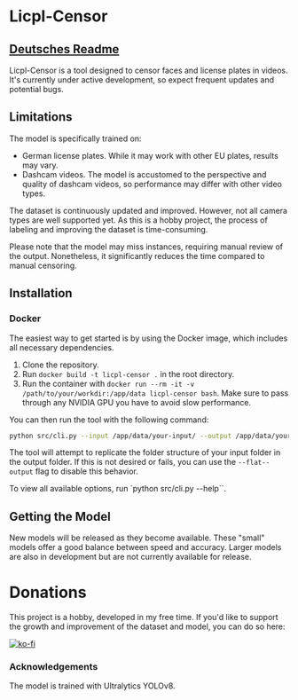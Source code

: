 # Licpl-Censor
## [Deutsches Readme](README.de.md)
Licpl-Censor is a tool designed to censor faces and license plates in videos. It's currently under active development, so expect frequent updates and potential bugs.

## Limitations
The model is specifically trained on:
- German license plates. While it may work with other EU plates, results may vary.
- Dashcam videos. The model is accustomed to the perspective and quality of dashcam videos, so performance may differ with other video types.

The dataset is continuously updated and improved. However, not all camera types are well supported yet. As this is a hobby project, the process of labeling and improving the dataset is time-consuming.

Please note that the model may miss instances, requiring manual review of the output. Nonetheless, it significantly reduces the time compared to manual censoring.

## Installation
### Docker
The easiest way to get started is by using the Docker image, which includes all necessary dependencies.

1. Clone the repository.
2. Run `docker build -t licpl-censor .` in the root directory.
3. Run the container with `docker run --rm -it -v /path/to/your/workdir:/app/data licpl-censor bash`. Make sure to pass through any NVIDIA GPU you have to avoid slow performance.

You can then run the tool with the following command:

```bash
python src/cli.py --input /app/data/your-input/ --output /app/data/your-output/ --model /app/data/model.pt
```

The tool will attempt to replicate the folder structure of your input folder in the output folder. If this is not desired or fails, you can use the `--flat--output` flag to disable this behavior.

To view all available options, run `python src/cli.py --help``.

## Getting the Model
New models will be released as they become available. These "small" models offer a good balance between speed and accuracy. Larger models are also in development but are not currently available for release.

# Donations
This project is a hobby, developed in my free time. If you'd like to support the growth and improvement of the dataset and model, you can do so here:

[![ko-fi](https://ko-fi.com/img/githubbutton_sm.svg)](https://ko-fi.com/clemense)

### Acknowledgements
The model is trained with Ultralytics YOLOv8.